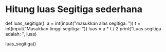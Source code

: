 # Hitung luas Segitiga sederhana
def luas_segitiga():
    a = int(input("masukkan alas segitiga: "))
    t = int(input("Masukkan tinggi segitiga: "))
    luas = a * t / 2
    print("Luas segitiga adalah: ", luas)

luas_segitiga()
